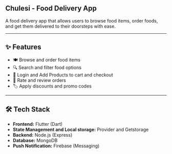 ## Chulesi - Food Delivery App

A food delivery app that allows users to browse food items, order foods, and get them delivered to their doorsteps with ease.

---

## ✨ Features

- 🍽️ Browse and order food items  
- 🔍 Search and filter food options  
- 🛒 Login and Add Products to cart and checkout   
- 🌟 Rate and review orders  
- 🏷️ Apply discounts and promo codes  

---


## 🛠️ Tech Stack

- **Frontend:** Flutter (Dart)  
- **State Management and Local storage:** Provider and Getstorage  
- **Backend:** Node.js (Express)  
- **Database:** MongoDB
- **Push Notification:** Firebase (Messaging)
